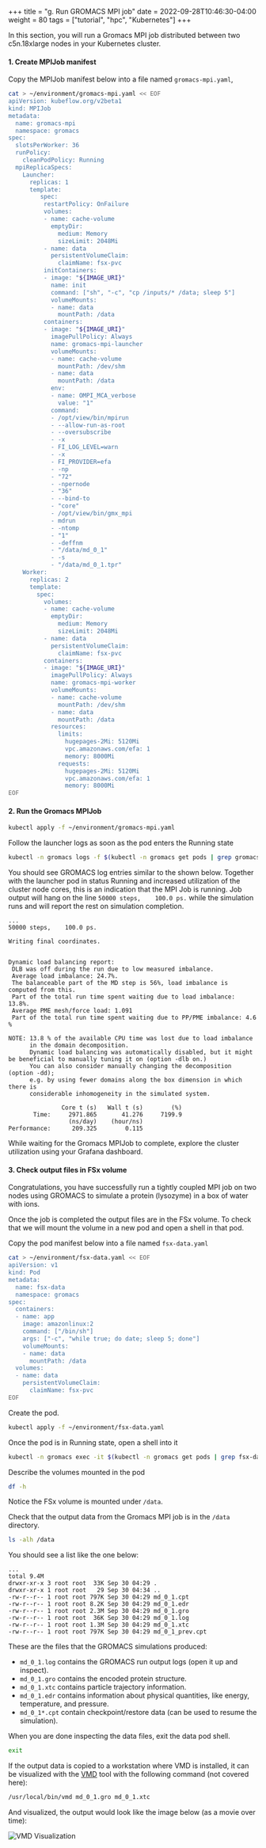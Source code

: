 +++
title = "g. Run GROMACS MPI job"
date = 2022-09-28T10:46:30-04:00
weight = 80
tags = ["tutorial", "hpc", "Kubernetes"]
+++

In this section, you will run a Gromacs MPI job distributed between two c5n.18xlarge nodes in your Kubernetes cluster.

####  1. Create MPIJob manifest

Copy the MPIJob manifest below into a file named `gromacs-mpi.yaml`, 

```bash
cat > ~/environment/gromacs-mpi.yaml << EOF
apiVersion: kubeflow.org/v2beta1
kind: MPIJob
metadata:
  name: gromacs-mpi
  namespace: gromacs
spec:
  slotsPerWorker: 36
  runPolicy:
    cleanPodPolicy: Running
  mpiReplicaSpecs:
    Launcher:
      replicas: 1
      template:
         spec:
          restartPolicy: OnFailure
          volumes:
          - name: cache-volume
            emptyDir:
              medium: Memory
              sizeLimit: 2048Mi
          - name: data
            persistentVolumeClaim:
              claimName: fsx-pvc
          initContainers:
          - image: "${IMAGE_URI}"
            name: init
            command: ["sh", "-c", "cp /inputs/* /data; sleep 5"]
            volumeMounts:
            - name: data
              mountPath: /data
          containers:
          - image: "${IMAGE_URI}"
            imagePullPolicy: Always
            name: gromacs-mpi-launcher
            volumeMounts:
            - name: cache-volume
              mountPath: /dev/shm
            - name: data
              mountPath: /data
            env:
            - name: OMPI_MCA_verbose
              value: "1"
            command:
            - /opt/view/bin/mpirun
            - --allow-run-as-root
            - --oversubscribe
            - -x
            - FI_LOG_LEVEL=warn
            - -x
            - FI_PROVIDER=efa
            - -np
            - "72"
            - -npernode
            - "36"
            - --bind-to
            - "core"
            - /opt/view/bin/gmx_mpi
            - mdrun
            - -ntomp
            - "1"
            - -deffnm
            - "/data/md_0_1"
            - -s
            - "/data/md_0_1.tpr"
    Worker:
      replicas: 2
      template:
        spec:
          volumes:
          - name: cache-volume
            emptyDir:
              medium: Memory
              sizeLimit: 2048Mi
          - name: data
            persistentVolumeClaim:
              claimName: fsx-pvc
          containers:
          - image: "${IMAGE_URI}"
            imagePullPolicy: Always
            name: gromacs-mpi-worker
            volumeMounts:
            - name: cache-volume
              mountPath: /dev/shm
            - name: data
              mountPath: /data
            resources:
              limits:
                hugepages-2Mi: 5120Mi
                vpc.amazonaws.com/efa: 1
                memory: 8000Mi
              requests:
                hugepages-2Mi: 5120Mi
                vpc.amazonaws.com/efa: 1
                memory: 8000Mi
EOF
```

####  2. Run the Gromacs MPIJob

```bash
kubectl apply -f ~/environment/gromacs-mpi.yaml
```

Follow the launcher logs as soon as the pod enters the Running state

```bash
kubectl -n gromacs logs -f $(kubectl -n gromacs get pods | grep gromacs-mpi-launcher | head -n 1 | cut -d ' ' -f 1)
```

You should see GROMACS log entries similar to the shown below. Together with the launcher pod in status Running and increased utilization of the cluster node cores, this is an indication that the MPI Job is running.  Job output will hang on the line `50000 steps,    100.0 ps.` while the simulation runs and will report the rest on simulation completion.

```log
...
50000 steps,    100.0 ps.

Writing final coordinates.


Dynamic load balancing report:
 DLB was off during the run due to low measured imbalance.
 Average load imbalance: 24.7%.
 The balanceable part of the MD step is 56%, load imbalance is computed from this.
 Part of the total run time spent waiting due to load imbalance: 13.8%.
 Average PME mesh/force load: 1.091
 Part of the total run time spent waiting due to PP/PME imbalance: 4.6 %

NOTE: 13.8 % of the available CPU time was lost due to load imbalance
      in the domain decomposition.
      Dynamic load balancing was automatically disabled, but it might be beneficial to manually tuning it on (option -dlb on.)
      You can also consider manually changing the decomposition (option -dd);
      e.g. by using fewer domains along the box dimension in which there is
      considerable inhomogeneity in the simulated system.

               Core t (s)   Wall t (s)        (%)
       Time:     2971.865       41.276     7199.9
                 (ns/day)    (hour/ns)
Performance:      209.325        0.115

```

While waiting for the Gromacs MPIJob to complete, explore the cluster utilization using your Grafana dashboard.

<!--![Gromacs Utilization](/images/aws-eks/gromacs-utilization.png)-->

####  3. Check output files in FSx volume

Congratulations, you have successfully run a tightly coupled MPI job on two nodes using GROMACS to simulate a protein (lysozyme) in a box of water with ions. 

Once the job is completed the output files are in the FSx volume. To check that we will mount the volume in a new pod and open a shell in that pod.

Copy the pod manifest below into a file named `fsx-data.yaml`

```bash
cat > ~/environment/fsx-data.yaml << EOF
apiVersion: v1
kind: Pod
metadata:
  name: fsx-data
  namespace: gromacs
spec:
  containers:
  - name: app
    image: amazonlinux:2
    command: ["/bin/sh"]
    args: ["-c", "while true; do date; sleep 5; done"]
    volumeMounts:
    - name: data
      mountPath: /data
  volumes:
  - name: data
    persistentVolumeClaim:
      claimName: fsx-pvc
EOF
```

Create the pod.

```bash
kubectl apply -f ~/environment/fsx-data.yaml
```

Once the pod is in Running state, open a shell into it

```bash
kubectl -n gromacs exec -it $(kubectl -n gromacs get pods | grep fsx-data | head -n 1 | cut -d ' ' -f 1) -- bash
```

Describe the volumes mounted in the pod
```bash
df -h
```
Notice the FSx volume is mounted under `/data`.

Check that the output data from the Gromacs MPI job is in the `/data` directory.

```bash
ls -alh /data
```

You should see a list like the one below:

```text
...
total 9.4M
drwxr-xr-x 3 root root  33K Sep 30 04:29 .
drwxr-xr-x 1 root root   29 Sep 30 04:34 ..
-rw-r--r-- 1 root root 797K Sep 30 04:29 md_0_1.cpt
-rw-r--r-- 1 root root 8.2K Sep 30 04:29 md_0_1.edr
-rw-r--r-- 1 root root 2.3M Sep 30 04:29 md_0_1.gro
-rw-r--r-- 1 root root  36K Sep 30 04:29 md_0_1.log
-rw-r--r-- 1 root root 1.3M Sep 30 04:29 md_0_1.xtc
-rw-r--r-- 1 root root 797K Sep 30 04:29 md_0_1_prev.cpt
```

These are the files that the GROMACS simulations produced:
- `md_0_1.log` contains the GROMACS run output logs (open it up and inspect).
- `md_0_1.gro` contains the encoded protein structure.
- `md_0_1.xtc` contains particle trajectory information.
- `md_0_1.edr` contains information about physical quantities, like energy, temperature, and pressure.
- `md_0_1*.cpt` contain checkpoint/restore data (can be used to resume the simulation).

When you are done inspecting the data files, exit the data pod shell.
```bash
exit
```

If the output data is copied to a workstation where VMD is installed, it can be visualized with the [VMD](http://www.ks.uiuc.edu/Research/vmd/) tool with the following command (not covered here):

```bash
/usr/local/bin/vmd md_0_1.gro md_0_1.xtc
```

And visualized, the output would look like the image below (as a movie over time):

![VMD Visualization](/images/aws-eks/results.png)
